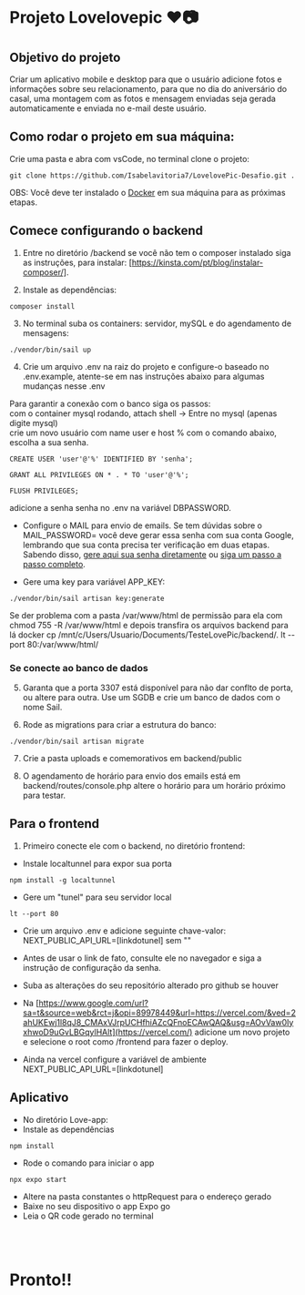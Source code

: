 # Projeto Lovelovepic ❤️📷

## Objetivo do projeto
 Criar um aplicativo mobile e desktop para que o usuário adicione fotos e informações sobre seu relacionamento, para que no dia do aniversário do casal, uma montagem com as fotos e mensagem enviadas seja gerada automaticamente e enviada no e-mail deste usuário.

## Como rodar o projeto em sua máquina:
Crie uma pasta e abra com vsCode, no terminal clone o projeto:
```
git clone https://github.com/Isabelavitoria7/LovelovePic-Desafio.git .
```

OBS: Você deve ter instalado o [Docker](https://www.docker.com/products/docker-desktop/) em sua máquina para as próximas etapas.

## Comece configurando o backend
1. Entre no diretório /backend se você não tem o composer instalado siga as instruções, para instalar: [https://kinsta.com/pt/blog/instalar-composer/].

2. Instale as dependências: 
```
composer install
```
    

3. No terminal suba os containers: servidor, mySQL e do agendamento de mensagens: 
```
./vendor/bin/sail up 
```

4. Crie um arquivo .env na raiz do projeto e configure-o baseado no .env.example, atente-se em nas instruções abaixo para algumas mudanças nesse .env<br/>

Para garantir a conexão com o banco siga os passos: <br>
com o container mysql rodando, attach shell -> Entre no mysql (apenas digite mysql) <br>
crie um novo usuário com name user e host % com o comando abaixo, escolha a sua senha.

```
CREATE USER 'user'@'%' IDENTIFIED BY 'senha';

GRANT ALL PRIVILEGES ON * . * TO 'user'@'%'; 

FLUSH PRIVILEGES;
```

adicione a senha senha no .env na variável DBPASSWORD.

- Configure o MAIL para envio de emails. Se tem dúvidas sobre o MAIL_PASSWORD= você deve gerar essa senha com sua conta Google, lembrando que sua conta precisa ter verificação em duas etapas. Sabendo disso, [gere aqui sua senha diretamente](https://myaccount.google.com/apppasswords) ou [siga um passo a passo completo](https://snov.io/knowledgebase/br/como-criar-e-usar-a-senha-do-aplicativo-gmail/).

- Gere uma key para variável APP_KEY:  
```
./vendor/bin/sail artisan key:generate
```

Se der problema com a pasta /var/www/html de permissão para ela com chmod 755 -R /var/www/html e depois transfira os arquivos backend para lá docker cp /mnt/c/Users/Usuario/Documents/TesteLovePic/backend/. <idDocontainerDoBackend>lt --port 80:/var/www/html/

### Se conecte ao banco de dados

5. Garanta que a porta 3307 está disponível para não dar conflto de porta, ou altere para outra. Use um SGDB e crie um banco de dados com o nome Sail.

6. Rode as migrations para criar a estrutura do banco: 
```
./vendor/bin/sail artisan migrate
```

7. Crie a pasta uploads e comemorativos em backend/public

8. O agendamento de horário para envio dos emails está em backend/routes/console.php altere o horário para um horário próximo para testar.


## Para o frontend 
1. Primeiro conecte ele com o backend, no diretório frontend:

- Instale localtunnel para expor sua porta
```
npm install -g localtunnel 
```
- Gere um "tunel" para seu servidor local 
```
lt --port 80 
```
- Crie um arquivo .env e adicione seguinte chave-valor: NEXT_PUBLIC_API_URL=[linkdotunel] sem ""<br/>
- Antes de usar o link de fato, consulte ele no navegador e siga a instrução de configuração da senha.

- Suba as alterações do seu repositório alterado pro github se houver<br/>
- Na [https://www.google.com/url?sa=t&source=web&rct=j&opi=89978449&url=https://vercel.com/&ved=2ahUKEwj1l8qJ8_CMAxVJrpUCHfhiAZcQFnoECAwQAQ&usg=AOvVaw0IyxhwoD9uGvLBGqylHAlt](https://vercel.com/) adicione um novo projeto e selecione o root como /frontend para fazer o deploy. <br/>
- Ainda na vercel configure a variável de ambiente NEXT_PUBLIC_API_URL=[linkdotunel]

## Aplicativo
- No diretório Love-app:
- Instale as dependências
```
npm install
```
- Rode o comando para iniciar o app
```
npx expo start
```
- Altere na pasta constantes o httpRequest para o endereço gerado <br>
- Baixe no seu dispositivo o app Expo go <br>
- Leia o QR code gerado no terminal <br>

<br><br>

# Pronto!!




